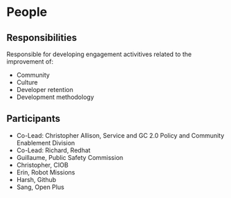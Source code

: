 # People

## Responsibilities

Responsible for developing engagement activitives related to the improvement of:

* Community
* Culture
* Developer retention
* Development methodology

## Participants

* Co-Lead: Christopher Allison, Service and GC 2.0 Policy and Community Enablement Division
* Co-Lead: Richard, Redhat
* Guillaume, Public Safety Commission 
* Christopher, CIOB
* Erin, Robot Missions
* Harsh, Github
* Sang, Open Plus
